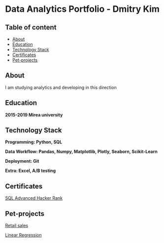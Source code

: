 # Data Analytics Portfolio - Dmitry Kim

## Table of content
- [About](#About)
- [Education](#Education)
- [Technology Stack](#TechnologyStack)
- [Certificates](#Certificates)
- [Pet-projects](#PetProjects)

## About
I am studying analytics and developing in this direction
## Education
**2015-2019 Mirea university**

## Technology Stack

**Programming: Python, SQL**

**Data Workflow: Pandas, Numpy, Matplotlib, Plotly, Seaborn, Scikit-Learn**

**Deployment: Git**

**Extra: Excel, A/B testing**

## Certificates
[SQL Advanced Hacker Rank](https://www.hackerrank.com/certificates/18d7b7d3d08d)

## Pet-projects
[Retail sales](https://github.com/gituse412/data_analytics_portfolio/blob/main/retail_analysis/README.md)

[Linear Regression](https://github.com/gituse412/data_analytics_portfolio/tree/main/Linear_Regression)
